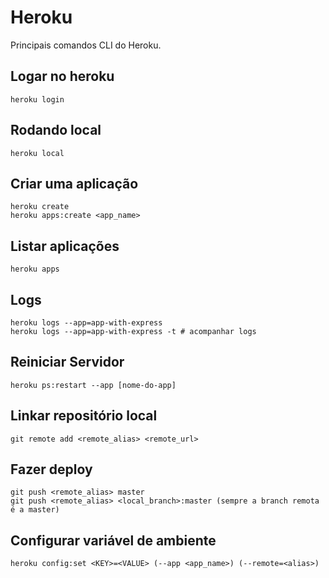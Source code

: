 # Heroku
Principais comandos CLI do Heroku.

## Logar no heroku

`heroku login`

## Rodando local

```
heroku local
```

## Criar uma aplicação

```
heroku create
heroku apps:create <app_name>
```

## Listar aplicações

```
heroku apps
```

## Logs

```
heroku logs --app=app-with-express
heroku logs --app=app-with-express -t # acompanhar logs
```

## Reiniciar Servidor

```
heroku ps:restart --app [nome-do-app]

```

## Linkar repositório local

```
git remote add <remote_alias> <remote_url>
```

## Fazer deploy

```
git push <remote_alias> master
git push <remote_alias> <local_branch>:master (sempre a branch remota é a master)
```

## Configurar variável de ambiente

```
heroku config:set <KEY>=<VALUE> (--app <app_name>) (--remote=<alias>)
```
